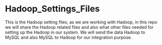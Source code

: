 # Hadoop_Settings_Files

This is the Hadoop setting files, as we are working with Hadoop, in this repo we will share the Hadoop related files and also what other files needed for setting up the Hadoop in our system. We will send the data Hadoop to MySQL and also MySQL to Hadoop for our integration purpose.
